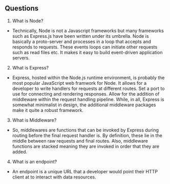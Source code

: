 ## Questions

1. What is Node?

+ Technically, Node is not a Javascript frameworks but many frameworks such as Express.js have been written under its umbrella. Node is basically a proto-server and processes in a loop that accepts and responds to requests. These events loops can initiate other requests such as read files etc. It makes it easy to build event-driven application servers. 

2. What is Express?

+ Express, hosted within the Node.js runtime environment, is probably the most popular JavaScript web framwork for Node. It allows for a developer to write handlers for requests at different routes. Set a port to use for connecting and rendering responses. Allow for the addition of middleware within the request handling pipeline. While, in all, Express is somewhat minimalist in design, the additional middleware packages make it quite a robust framework.

3. What is Middleware?

+ So, middlewares are functions that can be invoked by Express during routing before the final request handler is. By definition, these lie in the middle between raw requests and final routes. Also, middleware functions are stacked meaning they are invoked in order that they are added. 

4. What is an endpoint?

+ An endpoint is a unique URL that a developer would point their HTTP client at to interact with data resources.